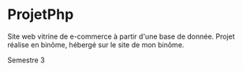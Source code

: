 # ProjetPhp

Site web vitrine de e-commerce à partir d'une base de donnée. Projet réalise en binôme, hébergé sur le site de mon binôme.

Semestre 3
